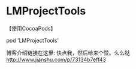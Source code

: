 # LMProjectTools
【使用CocoaPods】

pod 'LMProjectTools'

博客介绍链接在这里: 快点我，然后给来个赞。么么哒
http://www.jianshu.com/p/73134b7eff43